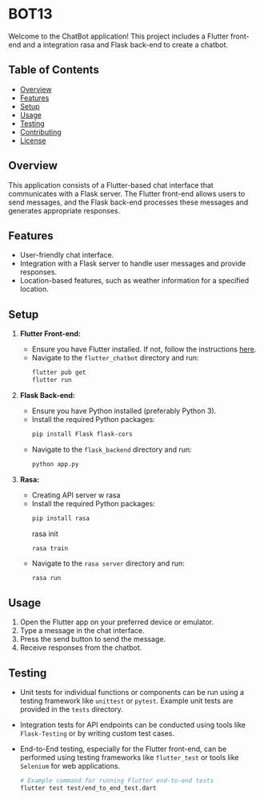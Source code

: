 # BOT13
Welcome to the ChatBot application! This project includes a Flutter front-end and a integration rasa and Flask back-end to create a chatbot.

## Table of Contents
- [Overview](#overview)
- [Features](#features)
- [Setup](#setup)
- [Usage](#usage)
- [Testing](#testing)
- [Contributing](#contributing)
- [License](#license)

## Overview

This application consists of a Flutter-based chat interface that communicates with a Flask server. The Flutter front-end allows users to send messages, and the Flask back-end processes these messages and generates appropriate responses.

## Features

- User-friendly chat interface.
- Integration with a Flask server to handle user messages and provide responses.
- Location-based features, such as weather information for a specified location.

## Setup

1. **Flutter Front-end:**
   - Ensure you have Flutter installed. If not, follow the instructions [here](https://flutter.dev/docs/get-started/install).
   - Navigate to the `flutter_chatbot` directory and run:
     ```bash
     flutter pub get
     flutter run
     ```

2. **Flask Back-end:**
   - Ensure you have Python installed (preferably Python 3).
   - Install the required Python packages:
     ```bash
     pip install Flask flask-cors
     ```
   - Navigate to the `flask_backend` directory and run:
     ```bash
     python app.py
     ```
3. **Rasa:**
   - Creating API server w rasa
   - Install the required Python packages:
     ```bash
     pip install rasa
     ```
     rasa init
     ```
     rasa train
     ```
   - Navigate to the `rasa server` directory and run:
     ```bash
     rasa run

## Usage

1. Open the Flutter app on your preferred device or emulator.
2. Type a message in the chat interface.
3. Press the send button to send the message.
4. Receive responses from the chatbot.

## Testing

- Unit tests for individual functions or components can be run using a testing framework like `unittest` or `pytest`. Example unit tests are provided in the `tests` directory.

- Integration tests for API endpoints can be conducted using tools like `Flask-Testing` or by writing custom test cases.

- End-to-End testing, especially for the Flutter front-end, can be performed using testing frameworks like `flutter_test` or tools like `Selenium` for web applications.

  ```bash
  # Example command for running Flutter end-to-end tests
  flutter test test/end_to_end_test.dart
